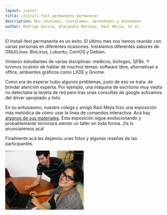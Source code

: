 ```yaml
---
layout: jspost
title: ¡Install-fest permanente permanece!
description: Nos reunimos, instalamos, aprendimos y enseñamos
author: Rodrigo García, Alejandro Marínez, Raúl Mejía, et al.
---
```


El Install-fest permanente es un éxito. El último mes nos hemos
reunido con varias personas en diferentes ocasiones. Instalamos
diferentes sabores de GNU/Linux: BioLinux, Lubuntu, CentOS y Debian.

Vinieron estudiantes de varias disciplinas: médicos, biólogos, QFBs. Y
tuvimos ocasión de hablar de muchos temas: software libre,
alternativas a office, ambientes gráficos como LXDE y Gnome.

Como era de esperar hubo algunos problemas, justo de eso se trata: de
brindar atención experta. Por ejemplo, una máquina de escritorio muy
viejita no detectaba la tarjeta de red pero tras unas consultas de
google activamos del driver apropiado y listo.

En su entusiasmo, nuestro colega y amigo Raúl Mejía hizo una
exposición más metódica de cómo usar la línea de comandos interactiva.
Acá hay
[algunos de sus materiales](https://github.com/raulmejia/Cursos/tree/master/Introduccion_GNU_Linux).
Esta exposición sigue evolucionando y probablemente terminará siendo
un taller en toda forma. ¡Ya lo anunciaremos acá!

Finalmente acá les dejamos unas fotos y algunas reseñas de las
participantes.


<img src="/static/installfest-permanente-ddrago-agmartinez.jpg" width="50%">
